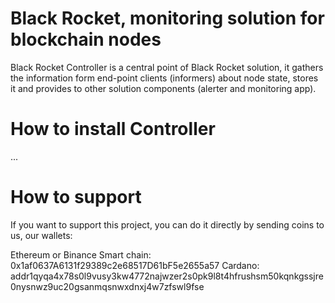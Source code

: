 # Black Rocket, monitoring solution for blockchain nodes

Black Rocket Controller is a central point of Black Rocket solution, it gathers the information form end-point clients (informers) about node state, stores it and provides to other solution components (alerter and monitoring app).

# How to install Controller

...

# How to support

If you want to support this project, you can do it directly by sending coins to us, our wallets:

Ethereum or Binance Smart chain: 0x1af0637A6131f29389c2e68517D61bF5e2655a57
Cardano: addr1qyqa4x78s0l9vusy3kw4772najwzer2s0pk9l8t4hfrushsm50kqnkgssjre0nysnwz9uc20gsanmqsnwxdnxj4w7zfswl9fse
